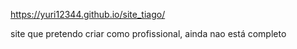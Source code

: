 https://yuri12344.github.io/site_tiago/

site que pretendo criar como profissional, ainda nao está completo
